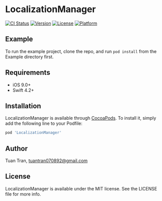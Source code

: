 # LocalizationManager

[![CI Status](https://img.shields.io/travis/tuan78/LocalizationManager.svg?style=flat)](https://travis-ci.org/tuan78/LocalizationManager)
[![Version](https://img.shields.io/cocoapods/v/LocalizationManager.svg?style=flat)](https://cocoapods.org/pods/LocalizationManager)
[![License](https://img.shields.io/cocoapods/l/LocalizationManager.svg?style=flat)](https://cocoapods.org/pods/LocalizationManager)
[![Platform](https://img.shields.io/cocoapods/p/LocalizationManager.svg?style=flat)](https://cocoapods.org/pods/LocalizationManager)

## Example

To run the example project, clone the repo, and run `pod install` from the Example directory first.

## Requirements

* iOS 9.0+
* Swift 4.2+

## Installation

LocalizationManager is available through [CocoaPods](https://cocoapods.org). To install
it, simply add the following line to your Podfile:

```ruby
pod 'LocalizationManager'
```

## Author

Tuan Tran, tuantran070892@gmail.com

## License

LocalizationManager is available under the MIT license. See the LICENSE file for more info.
